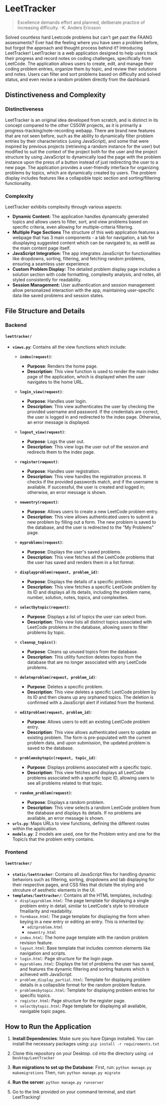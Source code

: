 # LeetTracker
> Excellence demands effort and planned, deliberate practice of increasing  difficulty. -K. Anders Ericsson

Solved countless hard Leetcode problems but can't get past the FAANG assessments? Ever had the feeling where you have seen a problem before, but forgot the approach and thought process behind it? Introducing LeetTracker! LeetTracker is a web application designed to help users track their progress and record notes on coding challenges, specifically from LeetCode. The application allows users to create, edit, and manage their coding problem entries, organize them by topic, and review their solutions and notes. Users can filter and sort problems based on difficulty and solved status, and even revise a random problem directly from the dashboard.

## Distinctiveness and Complexity

### Distinctiveness
LeetTracker is an original idea developed from scratch, and is distinct in its concept compared to the other CS50W projects, as it is primarily a progress-tracking/note-recording webapp. There are brand new features that are not seen before, such as the ability to dynamically filter problem entries by their characteristics (using JavaScript), and some that were inspired by previous projects (retrieving a random instance for the user) but modified to suit the context of the project both for the user and the project structure by using JavaScript to dynamically load the page with the problem instance upon the press of a button instead of just redirecting the user to a new page. The application provides a user-friendly interface for organizing problems by topics, which are dynamically created by users. The problem display includes features like a collapsible topic section and sorting/filtering functionality.

### Complexity
LeetTracker exhibits complexity through various aspects:
- **Dynamic Content:** The application handles dynamically generated topics and allows users to filter, sort, and view problems based on specific criteria, even allowing  for multiple-criteria filtering.
- **Multiple Page Sections** The structure of this web application features a webpage that has 3 main components - a tab for navigation, a tab for diusplaying suggested content which can be navigated to, as wellll as the main content page itself.
- **JavaScript Integration:** The app integrates JavaScript for functionalities like dropdowns, sorting, filtering, and fetching random problems, ensuring a seamless user experience.
- **Custom Problem Display:** The detailed problem display page includes a solution section with code formatting, complexity analysis, and notes, all styled consistently for readability.
- **Session Management:** User authentication and session management allow personalized interaction with the app, maintaining user-specific data like saved problems and session states.

## File Structure and Details

### Backend
#### `leettracker/`
- **`views.py`**: Contains all the view functions which include:
     - **`index(request)`**: 
        - **Purpose**: Renders the home page.
        - **Description**: This view function is used to render the main index page of the application, which is displayed when the user navigates to the home URL.

    - **`login_view(request)`**: 
        - **Purpose**: Handles user login.
        - **Description**: This view authenticates the user by checking the provided username and password. If the credentials are correct, the user is logged in and redirected to the index page. Otherwise, an error message is displayed.

    - **`logout_view(request)`**: 
        - **Purpose**: Logs the user out.
        - **Description**: This view logs the user out of the session and redirects them to the index page.

    - **`register(request)`**: 
        - **Purpose**: Handles user registration.
        - **Description**: This view handles the registration process. It checks if the provided passwords match, and if the username is available. If successful, the user is created and logged in; otherwise, an error message is shown.

    - **`newentry(request)`**: 
        - **Purpose**: Allows users to create a new LeetCode problem entry.
        - **Description**: This view allows authenticated users to submit a new problem by filling out a form. The new problem is saved to the database, and the user is redirected to the "My Problems" page.

    - **`myproblems(request)`**: 
        - **Purpose**: Displays the user's saved problems.
        - **Description**: This view fetches all the LeetCode problems that the user has saved and renders them in a list format.

    - **`displayproblem(request, problem_id)`**: 
        - **Purpose**: Displays the details of a specific problem.
        - **Description**: This view fetches a specific LeetCode problem by its ID and displays all its details, including the problem name, number, solution, notes, topics, and complexities.

    - **`selectbytopic(request)`**: 
        - **Purpose**: Displays a list of topics the user can select from.
        - **Description**: This view lists all distinct topics associated with LeetCode problems in the database, allowing users to filter problems by topic.

    - **`cleanup_topics()`**: 
        - **Purpose**: Cleans up unused topics from the database.
        - **Description**: This utility function deletes topics from the database that are no longer associated with any LeetCode problems.

    - **`deleteproblem(request, problem_id)`**: 
        - **Purpose**: Deletes a specific problem.
        - **Description**: This view deletes a specific LeetCode problem by its ID and then cleans up any orphaned topics. The deletion is confirmed with a JavaScript alert if initiated from the frontend.

    - **`editproblem(request, problem_id)`**: 
        - **Purpose**: Allows users to edit an existing LeetCode problem entry.
        - **Description**: This view allows authenticated users to update an existing problem. The form is pre-populated with the current problem data, and upon submission, the updated problem is saved to the database.

    - **`problemsbytopic(request, topic_id)`**: 
        - **Purpose**: Displays problems associated with a specific topic.
        - **Description**: This view fetches and displays all LeetCode problems associated with a specific topic ID, allowing users to see all problems related to that topic.

    - **`random_problem(request)`**: 
        - **Purpose**: Displays a random problem.
        - **Description**: This view selects a random LeetCode problem from the database and displays its details. If no problems are available, an error message is shown.
- **`urls.py`**: Maps URLs to view functions, defining the different routes within the application.
- **`models.py`**: 2 models are used, one for the Problem entry and one for the Topic/s that the problem entry contains.

### Frontend
#### `leettracker/`
- **`static/leettracker`**: Contains all JavaScript files for handling dynamic behaviors such as filtering, sorting, dropdowns and tab displaying for their respective pages, and CSS files that dictate the styling and strcuture of aesthetic elements in the UI.
- **`templates/leettracker/`**: Contains all the HTML templates, including:
    - `displayproblem.html`: The page template for displaying a single problem entry in detail, similar to LeetCode's style to introduce fmailiarity and readability.
    - `formbase.html`: The page template for displaying the form when keying in a new entry or  editing an entry. This is inherited by:
        - `editproblem.html`
        - `newentry.html`
    - `index.html`: The home page template with the random problem revision feature.
    - `layout.html`: Base template that includes common elements like navigation and scripts.
    - `login.html`: Page structure for the login page.
    - `myproblems.html`: Displays the list of problems the user has saved, and features the dynamic filtering and sorting features which is achieved with JavaScript.
    - `problem_display_partial.html`: Template for displaying problem details in a collapsible format for the random problem feature.
    - `problemsbytopic.html`: Template for displaying problem entries for specific topics.
    - `register.html`: Page structure for the register page.
    - `selectbytopic.html`: Page template for displaying all available, navigable topic pages.

## How to Run the Application

1. **Install Dependencies**: Make sure you have Django installed. You can install the necessary packages using:
    ```pip install -r requirements.txt```

2. Clone this repository on your Desktop. cd into the directory using:
    ```cd Desktop/LeetTracker```

3. **Run migrations to set up the Database**: First, run:
    ```python manage.py makemigrations```
    Then, run:
    ```python manage.py migrate```

4. **Run the server**:
   ```python manage.py runserver```

5. Go to the link provided on your command terminal, and start LeetTracking!